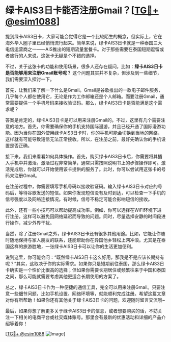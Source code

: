 # 绿卡AIS3日卡能否注册Gmail？[[TG💪+ @esim1088](https://t.me/s/esim1088)]

提到绿卡AIS3日卡，大家可能会觉得它是一个比较陌生的概念，但实际上，它在海外华人圈子里已经悄悄流行起来。简单来说，绿卡AIS3日卡就是一种泰国三大电信运营商之一——AIS推出的短期流量套餐卡。对于那些需要在泰国短期逗留或者旅行的人来说，这张卡无疑是个不错的选择。

不过，关于这张卡的功能和使用场景，很多人还存在疑问，比如：**绿卡AIS3日卡是否能够用来注册Gmail账号呢？** 这个问题其实并不复杂，但涉及到一些细节，我们需要深入探讨一下。

首先，让我们来了解一下什么是Gmail。Gmail是谷歌推出的一款电子邮件服务，几乎每个人都在使用它，无论是作为工作邮箱还是个人邮箱。而要注册Gmail，通常需要提供一个手机号码来接收验证码。那么，绿卡AIS3日卡是否能满足这个需求呢？

答案是肯定的，绿卡AIS3日卡是可以用来注册Gmail的。不过，这里有几个需要注意的地方。首先，你需要确保你的手机支持国际漫游，并且已经开通了国际漫游功能。因为当你在国外使用绿卡AIS3日卡时，你的手机可能会切换到当地的网络，这样就有可能导致短信无法正常接收。所以，在注册之前，最好先确认你的手机设置是否正确。

接下来，我们来看看如何具体操作。首先，购买绿卡AIS3日卡后，你需要将其插入手机中并激活。激活过程非常简单，通常只需按照说明书上的步骤操作即可。激活完成后，你就可以开始使用该卡提供的服务了。此时，你可以尝试用这张卡的号码来注册Gmail。

在注册过程中，你需要填写手机号码以接收验证码。输入绿卡AIS3日卡对应的号码后，等待谷歌发送的短信。如果你发现短信没有及时到达，可以检查一下手机的信号强度以及网络连接情况。有时候，信号不稳定可能会影响短信的接收。

此外，还有一些小技巧可以帮助提高成功率。例如，你可以选择在WiFi环境下进行注册，这样可以避免因网络延迟而导致的问题。同时，尽量选择安静的时间段进行操作，减少外界干扰。

当然，除了注册Gmail之外，绿卡AIS3日卡还有很多其他用途。比如，它能让你随时随地保持与家人朋友的联系，还能帮助你在异国他乡轻松上网冲浪。尤其是在泰国这样的旅游胜地，一张绿卡AIS3日卡可以让你的生活更加便利。

说到这里，你可能会问：“既然绿卡AIS3日卡这么好用，那我是不是应该长期持有呢？”其实，这取决于你的实际需求。如果你只是短期前往泰国，那么绿卡AIS3日卡确实是一个性价比很高的选择；但如果你需要长期居住或频繁往来于中国和泰国之间，那么可能就需要考虑其他更适合长期使用的方案了。

总之，绿卡AIS3日卡作为一种便捷的通信工具，完全可以用来注册Gmail。只要注意一些细节问题，比如手机设置、网络环境等，就能顺利完成注册。希望这篇文章对你有所帮助！如果你还有其他关于绿卡AIS3日卡的问题，欢迎随时留言交流哦~

最后，如果你想了解更多关于绿卡AIS3日卡的信息，或者想要购买的话，不妨关注一下相关的电商平台或社交媒体账号。那里会有最新的优惠活动和详细的产品介绍等着你！

[[TG💪+ @esim1088](https://t.me/s/esim1088) ![Image](https://i.postimg.cc/4NQfJmqS/Snipaste-2025-05-13-00-14-12.png)]